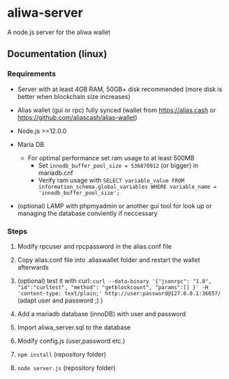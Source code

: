 # aliwa-server
A node.js server for the aliwa wallet

## Documentation (linux)

### Requirements
* Server with at least 4GB RAM, 50GB+ disk recommended (more disk is better when blockchain size increases)

* Alias wallet (gui or rpc) fully synced (wallet from https://alias.cash or https://github.com/aliascash/alias-wallet)

* Node.js >=12.0.0

* Maria DB
  * For optimal performance set ram usage to at least 500MB
    * Set `innodb_buffer_pool_size = 536870912` (or bigger) in mariadb.cnf 
    * Verify ram usage with  `SELECT variable_value FROM information_schema.global_variables WHERE variable_name = 'innodb_buffer_pool_size';`

* (optional) LAMP with phpmyadmin or another gui tool for look up or managing the database conviently if neccessary


### Steps

1. Modify rpcuser and rpcpassword in the alias.conf file

2. Copy alias.conf file into .aliaswallet folder and restart the wallet afterwards

3. (optional) test it with curl: `curl --data-binary '{"jsonrpc": "1.0", "id":"curltest", "method": "getblockcount", "params":[] }' -H 'content-type: text/plain;' http://user:password@127.0.0.1:36657/` (adapt user and password ;) )

4. Add a mariadb database (innoDB) with user and password

5. Import aliwa_server.sql to the database

6. Modify config.js (user,password etc.)

7. `npm install` (repository folder)

8. `node server.js` (repository folder)
